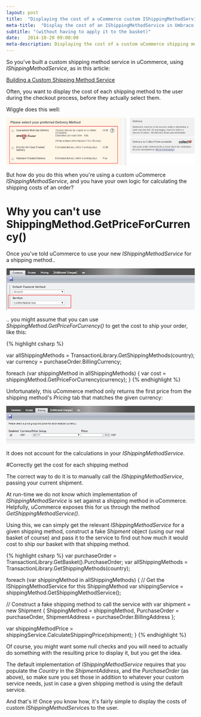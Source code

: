 ```yaml
---
layout: post
title:  "Displaying the cost of a uCommerce custom IShippingMethodService"
meta-title:  "Display the cost of an IShippingMethodService in Umbraco or Sitecore"
subtitle: "(without having to apply it to the basket)"
date:   2014-10-20 09:00:00
meta-description: Displaying the cost of a custom uCommerce shipping method without applying it to the basket
---
```


So you've built a custom shipping method service in uCommerce, using *IShippingMethodService*, as in this article:

<a href="http://docs.ucommerce.net/ucommerce/v6/extending-ucommerce/shipping-method-service.html" target="_blank">Building a Custom Shipping Method Service</a>

Often, you want to display the cost of each shipping method to the user during the checkout process, before they actually select them.

Wiggle does this well:

<img src="/img/checkout/wiggledelivery.png" class="full-width-image" alt="" />

But how do you do this when you're using a custom uCommerce *IShippingMethodService*, and you have your own logic for calculating the shipping costs of an order?

# Why you can't use ShippingMethod.GetPriceForCurrency()

Once you've told uCommerce to use your new *IShippingMethodService* for a shipping method..

<img src="/img/checkout/ucommerceshippingcommontab.png" class="full-width-image" alt="" />


.. you might assume that you can use *ShippingMethod.GetPriceForCurrency()* to get the cost to ship your order, like this:

{% highlight csharp %}

var allShippingMethods = TransactionLibrary.GetShippingMethods(country);
var currency = purchaseOrder.BillingCurrency;

foreach (var shippingMethod in allShippingMethods)
{
	var cost = shippingMethod.GetPriceForCurrency(currency);
}
{% endhighlight %}

Unfortunately, this uCommerce method only returns the first price from the shipping method's *Pricing* tab that matches the given currency:

<img src="/img/checkout/ucommerceshippingprices.png" class="full-width-image" alt="" />

It does not account for the calculations in your *IShippingMethodService*.

#Correctly get the cost for each shipping method

The correct way to do it is to manually call the *IShippingMethodService*, passing your current shipment.

At run-time we do not know which implementation of *IShippingMethodService* is set against a shipping method in uCommerce. Helpfully, uCommerce exposes this for us through the method *GetShippingMethodService()*.

Using this, we can simply get the relevant *IShippingMethodService* for
a given shipping method, construct a fake *Shipment* object (using our real basket of course) and pass it to the service to find out how much it
would cost to ship our basket with that shipping method.

{% highlight csharp %}
var purchaseOrder = TransactionLibrary.GetBasket().PurchaseOrder;
var allShippingMethods = TransactionLibrary.GetShippingMethods(country);

foreach (var shippingMethod in allShippingMethods)
{
  // Get the IShippingMethodService for this ShippingMethod
  var shippingService = shippingMethod.GetShippingMethodService();

  // Construct a fake shipping method to call the service with
  var shipment = new Shipment
  {
	  ShippingMethod = shippingMethod,
	  PurchaseOrder = purchaseOrder,
	  ShipmentAddress = purchaseOrder.BillingAddress
  };

  var shippingMethodPrice
 	 = shippingService.CalculateShippingPrice(shipment);
}
{% endhighlight %}

Of course, you might want some null checks and you will need to actually do something with the resulting price to display it, but you get the idea.

The default implementation of *IShippingMethodService* requires that you populate the *Country* in the *ShipmentAddress*, and the *PurchaseOrder* (as above), so make sure you
set those in addition to whatever your custom service needs, just in case a given shipping method is using the default service.

And that's it! Once you know how, it's fairly simple to display the costs of custom *IShippingMethodService*s to the user.
